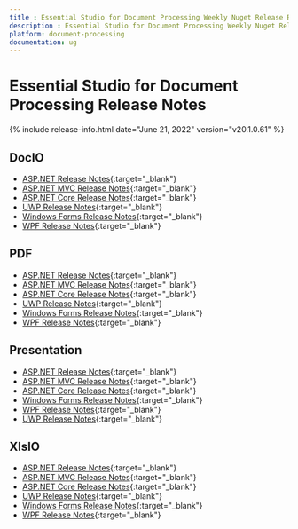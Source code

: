 ```yaml
---
title : Essential Studio for Document Processing Weekly Nuget Release Release Notes  
description : Essential Studio for Document Processing Weekly Nuget Release Release Notes  
platform: document-processing
documentation: ug
---
```


# Essential Studio for Document Processing  Release Notes  

{% include release-info.html date="June 21, 2022" version="v20.1.0.61" %} 

## DocIO

* [ASP.NET Release Notes](/aspnet/release-notes/v20.1.0.61#docio){:target="_blank"}
* [ASP.NET MVC Release Notes](/aspnetmvc/release-notes/v20.1.0.61#docio){:target="_blank"}
* [ASP.NET Core Release Notes](/aspnet-core/release-notes/v20.1.0.61#docio){:target="_blank"}
* [UWP Release Notes](/uwp/release-notes/v20.1.0.61#docio){:target="_blank"}
* [Windows Forms Release Notes](/windowsforms/release-notes/v20.1.0.61#docio){:target="_blank"}
* [WPF Release Notes](/wpf/release-notes/v20.1.0.61#docio){:target="_blank"}


## PDF

* [ASP.NET Release Notes](/aspnet/release-notes/v20.1.0.61#pdf){:target="_blank"}
* [ASP.NET MVC Release Notes](/aspnetmvc/release-notes/v20.1.0.61#pdf){:target="_blank"}
* [ASP.NET Core Release Notes](/aspnet-core/release-notes/v20.1.0.61#pdf){:target="_blank"}
* [UWP Release Notes](/uwp/release-notes/v20.1.0.61#pdf){:target="_blank"}
* [Windows Forms Release Notes](/windowsforms/release-notes/v20.1.0.61#pdf){:target="_blank"}
* [WPF Release Notes](/wpf/release-notes/v20.1.0.61#pdf){:target="_blank"}


## Presentation

* [ASP.NET Release Notes](/aspnet/release-notes/v20.1.0.61#presentation){:target="_blank"}
* [ASP.NET MVC Release Notes](/aspnetmvc/release-notes/v20.1.0.61#presentation){:target="_blank"}
* [ASP.NET Core Release Notes](/aspnet-core/release-notes/v20.1.0.61#presentation){:target="_blank"}
* [Windows Forms Release Notes](/windowsforms/release-notes/v20.1.0.61#presentation){:target="_blank"}
* [WPF Release Notes](/wpf/release-notes/v20.1.0.61#presentation){:target="_blank"}
* [UWP Release Notes](/uwp/release-notes/v20.1.0.61#presentation){:target="_blank"}


## XlsIO

* [ASP.NET Release Notes](/aspnet/release-notes/v20.1.0.61#xlsio){:target="_blank"}
* [ASP.NET MVC Release Notes](/aspnetmvc/release-notes/v20.1.0.61#xlsio){:target="_blank"}
* [ASP.NET Core Release Notes](/aspnet-core/release-notes/v20.1.0.61#xlsio){:target="_blank"}
* [UWP Release Notes](/uwp/release-notes/v20.1.0.61#xlsio){:target="_blank"}
* [Windows Forms Release Notes](/windowsforms/release-notes/v20.1.0.61#xlsio){:target="_blank"}
* [WPF Release Notes](/wpf/release-notes/v20.1.0.61#xlsio){:target="_blank"}